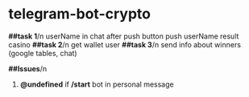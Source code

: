 # telegram-bot-crypto
**##task 1**/n
  userName in chat after push button push userName result casino
**##task 2**/n
  get wallet user
**##task 3**/n
  send info about winners (google tables, chat)
 

**##Issues**/n
  1) **@undefined** if **/start** bot in personal message 
